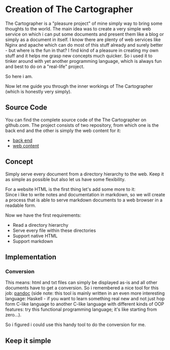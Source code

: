 # Creation of The Cartographer
The Cartographer is a "pleasure project" of mine simply way to bring some thoughts to the world.
The main idea was to create a very simple web service on which i can put some documents and present them like a blog or simply as a document in itself.
I know there are plenty of web services like Nginx and apache which can do most of this stuff already and surely better - but where is the fun in that? I find kind of a pleasure in creating my own stuff and it helps me grasp new concepts much quicker. So i used it to tinker around with yet another programming language, which is always fun and best to do on a "real-life" project.

So here i am.

Now let me guide you through the inner workings of The Cartographer (which is honestly very simply).

## Source Code
You can find the complete source code of the The Cartographer on github.com.
The project consists of two repository, from which one is the back end and the other is simply the web content for it:

+ [back end](https://github.com/ngrande/cartographer)
+ [web content](https://github.com/ngrande/cartographer-web)

## Concept
Simply serve every document from a directory hierarchy to the web.
Keep it as simple as possible but also let us have some flexibility.

For a website HTML is the first thing let's add some more to it:<br/>
Since i like to write notes and documentation in markdown, so we will create a process that is able to serve markdown documents to a web browser in a readable form.

Now we have the first requirements:

+ Read a directory hierarchy
+ Serve every file within these directories
+ Support native HTML
+ Support markdown

## Implementation


### Conversion
This means: html and txt files can simply be displayed as-is and all other documents have to get a conversion.
So i remembered a nice tool for this job: [pandoc](https://pandoc.org/) (side note: this tool is mainly written in an even more interesting language: Haskell - if you want to learn something real new and not just hop form C-like language to another C-like language with different kinds of OOP features: try this functional programming language; it's like starting from zero...).

So i figured i could use this handy tool to do the conversion for me.

## Keep it simple

